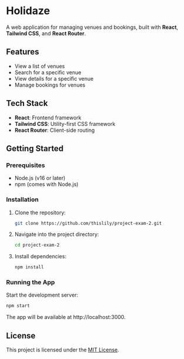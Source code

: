 # Holidaze

A web application for managing venues and bookings, built with **React**, **Tailwind CSS**, and **React Router**.  

## Features
- View a list of venues
- Search for a specific venue
- View details for a specific venue
- Manage bookings for venues

## Tech Stack
- **React**: Frontend framework
- **Tailwind CSS**: Utility-first CSS framework
- **React Router**: Client-side routing

## Getting Started

### Prerequisites
- Node.js (v16 or later)
- npm (comes with Node.js)

### Installation
1. Clone the repository:
   ```bash
   git clone https://github.com/thislily/project-exam-2.git
   
2. Navigate into the project directory:
   ```bash
   cd project-exam-2
   

3. Install dependencies:
   ```bash
   npm install


### Running the App
Start the development server:

  ```bash
  npm start
```
The app will be available at http://localhost:3000.


## License

This project is licensed under the [MIT License](https://opensource.org/licenses/MIT).


